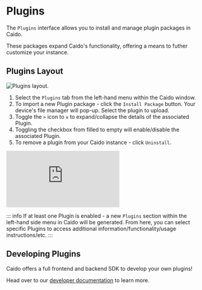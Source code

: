 # Plugins

The `Plugins` interface allows you to install and manage plugin packages in Caido.

These packages expand Caido's functionality, offering a means to futher customize your instance.

## Plugins Layout

<img alt="Plugins layout." src="/_images/plugin_layout.png">

1. Select the `Plugins` tab from the left-hand menu within the Caido window.
2. To import a new Plugin package - click the `Install Package` button. Your device's file manager will pop-up. Select the plugin to upload.
3. Toggle the `>` icon to `∨` to expand/collapse the details of the associated Plugin.
4. Toggling the checkbox from filled to empty will enable/disable the associated Plugin.
5. To remove a plugin from your Caido instance - click `Uninstall`.

<div class="video small">
  <iframe src="https://www.youtube.com/embed/lO-WB_cXPfk?si=kou_6r8GDF1yl5Jm" title="YouTube video player." frameborder="0"></iframe>
</div>

::: info
If at least one Plugin is enabled - a new `Plugins` section within the left-hand side menu in Caido will be generated. From here, you can select specific Plugins to access additional information/functionality/usage instructions/etc.
:::

## Developing Plugins

Caido offers a full frontend and backend SDK to develop your own plugins!

Head over to our [developer documentation](https://developer.caido.io) to learn more.
